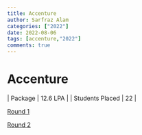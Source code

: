 ```yaml
---
title: Accenture
author: Sarfraz Alam
categories: ["2022"]
date: 2022-08-06
tags: [accenture,"2022"]
comments: true
---
```


# Accenture

| Package   | 12.6 LPA   |
| Students Placed  | 22   |

[Round 1](https://drive.google.com/file/d/1oYtyKjScN9Bdqi1KhSCnvvD4cXzQaeIX/view?usp=sharing)

[Round 2](https://drive.google.com/file/d/1Rzl4teRTT327jSKY5f8ac9woORD8PZes/view?usp=sharing)